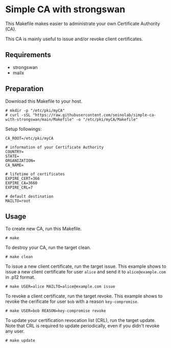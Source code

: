 # Simple CA with strongswan

This Makefile makes easier to administrate your own Certificate Authority (CA).

This CA is mainly useful to issue and/or revoke client certificates. 

## Requirements

* strongswan
* mailx

## Preparation

Download this Makefile to your host.

```
# mkdir -p "/etc/pki/myCA"
# curl -sSL "https://raw.githubusercontent.com/seinolab/simple-ca-with-strongswan/main/Makefile" -o "/etc/pki/myCA/Makefile"
```

Setup followings:

```
CA_ROOT=/etc/pki/myCA

# information of your Certificate Authority
COUNTRY=
STATE=
ORGANIZATION=
CA_NAME=

# lifetime of certificates
EXPIRE_CERT=366
EXPIRE_CA=3660
EXPIRE_CRL=7

# default destination
MAILTO=root
```

## Usage

To create new CA, run this Makefile.

```
# make
```

To destroy your CA, run the target clean.

```
# make clean
```

To issue a new client certificate, run the target issue. This example shows to issue a new client certificate for user `alice` and send it to `alice@example.com` in .p12 format.

```
# make USER=alice MAILTO=alice@example.com issue
```

To revoke a client certificate, run the target revoke.  This example shows to revoke the cerificate for user `bob` with a reason `key-compromise`.

```
# make USER=bob REASON=key-compromise revoke
```

To update your certification revocation list (CRL), run the target update.  Note that CRL is required to update periodically, even if you didn't revoke any user.

```
# make update
```

